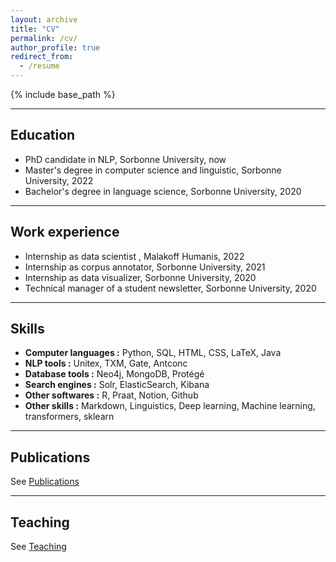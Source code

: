 ```yaml
---
layout: archive
title: "CV"
permalink: /cv/
author_profile: true
redirect_from:
  - /resume
---
```


<!--<object data="{{ site.url }}{{ site.baseurl }}/files/Julien_Bezancon_CV.pdf" width="1000" height="1000" type="application/pdf"></object>

<object data="{{ site.url }}{{ site.baseurl }}/files/Julien_Bezancon_CV.pdf" type="application/pdf" width="1000" height="1430"> 
  <p>It appears you don't have a PDF plugin for this browser. You can click <a href="{{ site.url }}{{ site.baseurl }}/files/Julien_Bezancon_CV.pdf">  here</a> to download my resume. </p>  
</object>-->

{% include base_path %}

---

## Education

* PhD candidate in NLP, Sorbonne University, now
* Master's degree in computer science and linguistic, Sorbonne University, 2022
* Bachelor's degree in language science, Sorbonne University, 2020

---

## Work experience

* Internship as data scientist , Malakoff Humanis, 2022
* Internship as corpus annotator, Sorbonne University, 2021
* Internship as data visualizer, Sorbonne University, 2020
* Technical manager of a student newsletter, Sorbonne University, 2020
  
---

## Skills

* **Computer languages :** Python, SQL, HTML, CSS, LaTeX, Java
* **NLP tools :** Unitex, TXM, Gate, Antconc
* **Database tools :** Neo4j, MongoDB, Protégé
* **Search engines :** Solr, ElasticSearch, Kibana
* **Other softwares :** R, Praat, Notion, Github
* **Other skills :** Markdown, Linguistics, Deep learning, Machine learning, transformers, sklearn

---

## Publications

See [Publications](https://julienbez.github.io/publications/)

---

## Teaching

See [Teaching](https://julienbez.github.io/teaching/)
